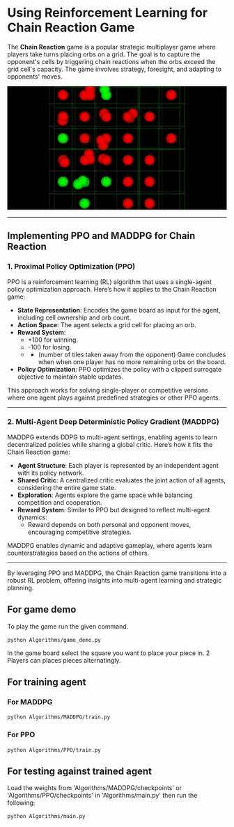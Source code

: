 # Using Reinforcement Learning for Chain Reaction Game

The **Chain Reaction** game is a popular strategic multiplayer game where players take turns placing orbs on a grid. The goal is to capture the opponent's cells by triggering chain reactions when the orbs exceed the grid cell's capacity. The game involves strategy, foresight, and adapting to opponents' moves.

![Chain Reaction Gameplay](chain_react.gif)  


---

## Implementing PPO and MADDPG for Chain Reaction

### 1. **Proximal Policy Optimization (PPO)**  
PPO is a reinforcement learning (RL) algorithm that uses a single-agent policy optimization approach. Here’s how it applies to the Chain Reaction game:

- **State Representation**: Encodes the game board as input for the agent, including cell ownership and orb count.
- **Action Space**: The agent selects a grid cell for placing an orb.
- **Reward System**:  
  - +100 for winning.
  - -100 for losing. 
  - + (number of tiles taken away from the opponent)
  Game concludes when when one player has no more remaining orbs on the board.
- **Policy Optimization**: PPO optimizes the policy with a clipped surrogate objective to maintain stable updates.

This approach works for solving single-player or competitive versions where one agent plays against predefined strategies or other PPO agents.

---

### 2. **Multi-Agent Deep Deterministic Policy Gradient (MADDPG)**  
MADDPG extends DDPG to multi-agent settings, enabling agents to learn decentralized policies while sharing a global critic. Here’s how it fits the Chain Reaction game:

- **Agent Structure**: Each player is represented by an independent agent with its policy network.
- **Shared Critic**: A centralized critic evaluates the joint action of all agents, considering the entire game state.
- **Exploration**: Agents explore the game space while balancing competition and cooperation.
- **Reward System**: Similar to PPO but designed to reflect multi-agent dynamics:
  - Reward depends on both personal and opponent moves, encouraging competitive strategies.

MADDPG enables dynamic and adaptive gameplay, where agents learn counterstrategies based on the actions of others.

---

By leveraging PPO and MADDPG, the Chain Reaction game transitions into a robust RL problem, offering insights into multi-agent learning and strategic planning.

## For game demo 

To play the game run the given command. 
```
python Algorithms/game_demo.py
```
In the game board select the square you want to place your piece in. 2 Players can places pieces alternatingly. 


## For training agent

### For MADDPG 

```
python Algorithms/MADDPG/train.py
```

### For PPO

```
python Algorithms/PPO/train.py
```

## For testing against trained agent 

Load the weights from 'Algorithms/MADDPG/checkpoints' or 'Algorithms/PPO/checkpoints' in 'Algorithms/main.py' then run the following:

```
python Algorithms/main.py
```


